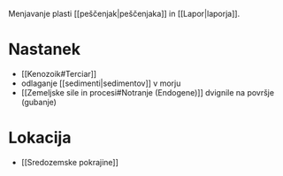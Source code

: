 Menjavanje plasti [[peščenjak|peščenjaka]] in [[Lapor|laporja]].
# Nastanek
- [[Kenozoik#Terciar]]
- odlaganje [[sedimenti|sedimentov]] v morju
- [[Zemeljske sile in procesi#Notranje (Endogene)]] dvignile na površje (gubanje)
# Lokacija
- [[Sredozemske pokrajine]]